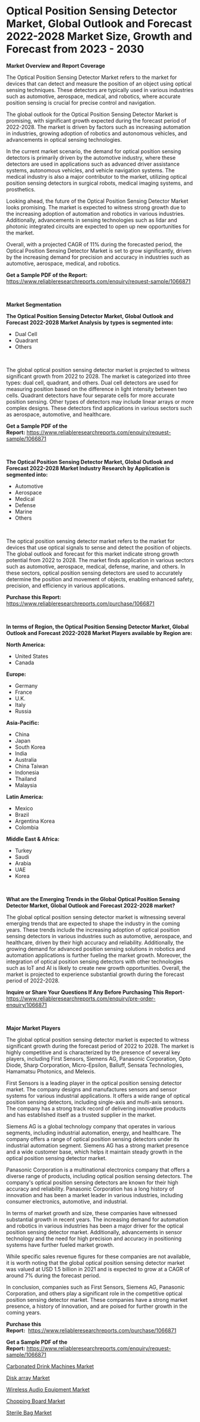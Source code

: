 <p><h1>Optical Position Sensing Detector Market, Global Outlook and Forecast 2022-2028 Market Size, Growth and Forecast from 2023 - 2030</h1></p><p><strong>Market Overview and Report Coverage</strong></p>
<p><p>The Optical Position Sensing Detector Market refers to the market for devices that can detect and measure the position of an object using optical sensing techniques. These detectors are typically used in various industries such as automotive, aerospace, medical, and robotics, where accurate position sensing is crucial for precise control and navigation.</p><p>The global outlook for the Optical Position Sensing Detector Market is promising, with significant growth expected during the forecast period of 2022-2028. The market is driven by factors such as increasing automation in industries, growing adoption of robotics and autonomous vehicles, and advancements in optical sensing technologies.</p><p>In the current market scenario, the demand for optical position sensing detectors is primarily driven by the automotive industry, where these detectors are used in applications such as advanced driver assistance systems, autonomous vehicles, and vehicle navigation systems. The medical industry is also a major contributor to the market, utilizing optical position sensing detectors in surgical robots, medical imaging systems, and prosthetics.</p><p>Looking ahead, the future of the Optical Position Sensing Detector Market looks promising. The market is expected to witness strong growth due to the increasing adoption of automation and robotics in various industries. Additionally, advancements in sensing technologies such as lidar and photonic integrated circuits are expected to open up new opportunities for the market.</p><p>Overall, with a projected CAGR of 11% during the forecasted period, the Optical Position Sensing Detector Market is set to grow significantly, driven by the increasing demand for precision and accuracy in industries such as automotive, aerospace, medical, and robotics.</p></p>
<p><strong>Get a Sample PDF of the Report:</strong> <a href="https://www.reliableresearchreports.com/enquiry/request-sample/1066871">https://www.reliableresearchreports.com/enquiry/request-sample/1066871</a></p>
<p>&nbsp;</p>
<p><strong>Market Segmentation</strong></p>
<p><strong>The Optical Position Sensing Detector Market, Global Outlook and Forecast 2022-2028 Market Analysis by types is segmented into:</strong></p>
<p><ul><li>Dual Cell</li><li>Quadrant</li><li>Others</li></ul></p>
<p>&nbsp;</p>
<p><p>The global optical position sensing detector market is projected to witness significant growth from 2022 to 2028. The market is categorized into three types: dual cell, quadrant, and others. Dual cell detectors are used for measuring position based on the difference in light intensity between two cells. Quadrant detectors have four separate cells for more accurate position sensing. Other types of detectors may include linear arrays or more complex designs. These detectors find applications in various sectors such as aerospace, automotive, and healthcare.</p></p>
<p><strong>Get a Sample PDF of the Report:</strong>&nbsp;<a href="https://www.reliableresearchreports.com/enquiry/request-sample/1066871">https://www.reliableresearchreports.com/enquiry/request-sample/1066871</a></p>
<p>&nbsp;</p>
<p><strong>The Optical Position Sensing Detector Market, Global Outlook and Forecast 2022-2028 Market Industry Research by Application is segmented into:</strong></p>
<p><ul><li>Automotive</li><li>Aerospace</li><li>Medical</li><li>Defense</li><li>Marine</li><li>Others</li></ul></p>
<p>&nbsp;</p>
<p><p>The optical position sensing detector market refers to the market for devices that use optical signals to sense and detect the position of objects. The global outlook and forecast for this market indicate strong growth potential from 2022 to 2028. The market finds application in various sectors such as automotive, aerospace, medical, defense, marine, and others. In these sectors, optical position sensing detectors are used to accurately determine the position and movement of objects, enabling enhanced safety, precision, and efficiency in various applications.</p></p>
<p><strong>Purchase this Report:</strong>&nbsp; <a href="https://www.reliableresearchreports.com/purchase/1066871">https://www.reliableresearchreports.com/purchase/1066871</a></p>
<p>&nbsp;</p>
<p><strong>In terms of Region, the Optical Position Sensing Detector Market, Global Outlook and Forecast 2022-2028 Market Players available by Region are:</strong></p>
<p>
    <p> <strong> North America: </strong>
        <ul>
            <li>United States</li>
            <li>Canada</li>
        </ul>
        </p> 
    <p> <strong> Europe: </strong>
        <ul>
            <li>Germany</li>
            <li>France</li>
            <li>U.K.</li>
            <li>Italy</li>
            <li>Russia</li>
        </ul>
        </p> 
    <p> <strong> Asia-Pacific: </strong>
        <ul>
            <li>China</li>
            <li>Japan</li>
            <li>South Korea</li>
            <li>India</li>
            <li>Australia</li>
            <li>China Taiwan</li>
            <li>Indonesia</li>
            <li>Thailand</li>
            <li>Malaysia</li>
        </ul>
        </p> 
    <p> <strong> Latin America: </strong>
        <ul>
            <li>Mexico</li>
            <li>Brazil</li>
            <li>Argentina Korea</li>
            <li>Colombia</li>
        </ul>
        </p> 
    <p> <strong> Middle East & Africa: </strong>
        <ul>
            <li>Turkey</li>
            <li>Saudi</li>
            <li>Arabia</li>
            <li>UAE</li>
            <li>Korea</li>
        </ul>
    </p>
    </p>
<p>&nbsp;</p>
<p><strong>What are the Emerging Trends in the Global Optical Position Sensing Detector Market, Global Outlook and Forecast 2022-2028 market?</strong></p>
<p><p>The global optical position sensing detector market is witnessing several emerging trends that are expected to shape the industry in the coming years. These trends include the increasing adoption of optical position sensing detectors in various industries such as automotive, aerospace, and healthcare, driven by their high accuracy and reliability. Additionally, the growing demand for advanced position sensing solutions in robotics and automation applications is further fueling the market growth. Moreover, the integration of optical position sensing detectors with other technologies such as IoT and AI is likely to create new growth opportunities. Overall, the market is projected to experience substantial growth during the forecast period of 2022-2028.</p></p>
<p><strong>Inquire or Share Your Questions If Any Before Purchasing This Report</strong>- <a href="https://www.reliableresearchreports.com/enquiry/pre-order-enquiry/1066871">https://www.reliableresearchreports.com/enquiry/pre-order-enquiry/1066871</a></p>
<p>&nbsp;</p>
<p><strong>Major Market Players</strong></p>
<p><p>The global optical position sensing detector market is expected to witness significant growth during the forecast period of 2022 to 2028. The market is highly competitive and is characterized by the presence of several key players, including First Sensors, Siemens AG, Panasonic Corporation, Opto Diode, Sharp Corporation, Micro-Epsilon, Balluff, Sensata Technologies, Hamamatsu Photonics, and Melexis. </p><p>First Sensors is a leading player in the optical position sensing detector market. The company designs and manufactures sensors and sensor systems for various industrial applications. It offers a wide range of optical position sensing detectors, including single-axis and multi-axis sensors. The company has a strong track record of delivering innovative products and has established itself as a trusted supplier in the market.</p><p>Siemens AG is a global technology company that operates in various segments, including industrial automation, energy, and healthcare. The company offers a range of optical position sensing detectors under its industrial automation segment. Siemens AG has a strong market presence and a wide customer base, which helps it maintain steady growth in the optical position sensing detector market.</p><p>Panasonic Corporation is a multinational electronics company that offers a diverse range of products, including optical position sensing detectors. The company's optical position sensing detectors are known for their high accuracy and reliability. Panasonic Corporation has a long history of innovation and has been a market leader in various industries, including consumer electronics, automotive, and industrial.</p><p>In terms of market growth and size, these companies have witnessed substantial growth in recent years. The increasing demand for automation and robotics in various industries has been a major driver for the optical position sensing detector market. Additionally, advancements in sensor technology and the need for high precision and accuracy in positioning systems have further fueled market growth.</p><p>While specific sales revenue figures for these companies are not available, it is worth noting that the global optical position sensing detector market was valued at USD 1.5 billion in 2021 and is expected to grow at a CAGR of around 7% during the forecast period.</p><p>In conclusion, companies such as First Sensors, Siemens AG, Panasonic Corporation, and others play a significant role in the competitive optical position sensing detector market. These companies have a strong market presence, a history of innovation, and are poised for further growth in the coming years.</p></p>
<p><strong>Purchase this Report:</strong>&nbsp;&nbsp;<a href="https://www.reliableresearchreports.com/purchase/1066871">https://www.reliableresearchreports.com/purchase/1066871</a></p>
<p></p>
<p><strong>Get a Sample PDF of the Report:</strong>&nbsp;<a href="https://www.reliableresearchreports.com/enquiry/request-sample/1066871">https://www.reliableresearchreports.com/enquiry/request-sample/1066871</a></p>
<p><p><a href="https://medium.com/@kimwalker82/carbonated-drink-machines-market-size-growth-forecast-2023-2030-f84f7415dfc2">Carbonated Drink Machines Market</a></p><p><a href="https://www.reportprime.com/disk-array-r4507">Disk array Market</a></p><p><a href="https://www.reportprime.com/wireless-audio-equipment-r4506">Wireless Audio Equipment Market</a></p><p><a href="https://medium.com/@oletawunsch/chopping-board-market-size-growth-forecast-2023-2030-ee85e329140e">Chopping Board Market</a></p><p><a href="https://www.linkedin.com/pulse/sterile-bag-market-research-report-unlocks-analysis-financial-gg4te/">Sterile Bag Market</a></p></p>